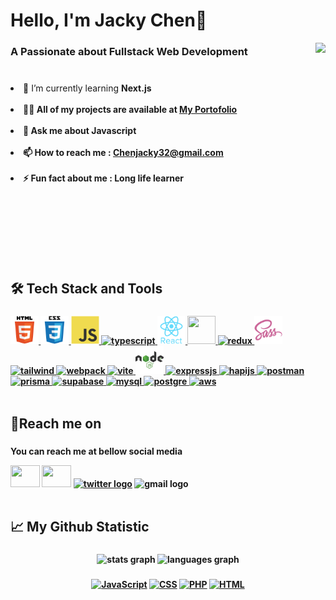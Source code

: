 <h1 align="left">Hello, I'm Jacky Chen👋</h1>

<img align="right" height="350"  src="https://moldech.com/wp-content/uploads/2022/07/96143-developer.gif"  />

###


<p align="left">

###

<h3 align="left">A Passionate about Fullstack Web Development</h3>

###

<br>
<li>🌱 I’m currently learning <b>Next.js</li>
<br>   
<li>👨‍💻 All of my projects are available at <a href="https://yourportfolio.com" target="_blank"><u>My Portofolio</u></a></li>
<br>   
<li>💬 Ask me about <b>Javascript</b></li>
<br>   
<li>📫 How to reach me : <a href="mailto:Chenjacky32@gmail.com"><u>Chenjacky32@gmail.com</u></a></li>
<br>
<li>⚡ Fun fact about me : <b>Long life learner</b></li>
<br>
<br>

##


<br clear="both">

<h2 align="left">🛠️ Tech Stack and Tools</h2>

###

<div align="left">
<a href="https://www.w3.org/html/" target="_blank"> <img src="https://raw.githubusercontent.com/devicons/devicon/master/icons/html5/html5-original-wordmark.svg" alt="html5" width="45" height="45"/> </a>
<a href="https://www.w3schools.com/css/" target="_blank"> <img src="https://raw.githubusercontent.com/devicons/devicon/master/icons/css3/css3-original-wordmark.svg" alt="css3" width="45" height="45"/> </a>
<a href="https://developer.mozilla.org/en-US/docs/Web/JavaScript" target="_blank"> <img src="https://raw.githubusercontent.com/devicons/devicon/master/icons/javascript/javascript-original.svg" alt="javascript" width="45" height="45"/> </a>
<a href="https://www.typescriptlang.org" target="_blank"> <img src="https://www.svgrepo.com/show/349540/typescript.svg" alt="typescript" width="45" height="45"/> </a>
<a href="https://reactjs.org" target="_blank"> <img src="https://raw.githubusercontent.com/devicons/devicon/master/icons/react/react-original-wordmark.svg" alt="react" width="45" height="45"/> </a>
<a href="https://nextjs.org" target="_blank"> <img src="https://img.icons8.com/?size=100&id=yUdJlcKanVbh&format=png&color=000000" width="45" height="45"/> </a>
<a href="https://redux.js.org" target="_blank"> <img src="https://www.svgrepo.com/show/452093/redux.svg" alt="redux" width="45" height="45"/> </a>  
<a href="https://sass-lang.com" target="_blank"> <img src="https://raw.githubusercontent.com/devicons/devicon/master/icons/sass/sass-original.svg" alt="sass" width="45" height="45"/> </a>
<a href="https://tailwindcss.com" target="_blank"> <img src="https://img.icons8.com/?size=100&id=4PiNHtUJVbLs&format=png&color=000000" alt="tailwind" width="45" height="45"/> </a>
<a href="https://webpack.js.org" target="_blank"> <img src="https://www.vectorlogo.zone/logos/js_webpack/js_webpack-icon.svg" alt="webpack" width="45" height="45"/> </a>
<a href="https://vitejs.dev/" target="_blank"> <img src="https://vitejs.dev/logo.svg" alt="vite" width="45" height="45"/> </a>  
<a href="https://nodejs.org" target="_blank"> <img src="https://raw.githubusercontent.com/devicons/devicon/master/icons/nodejs/nodejs-original-wordmark.svg" alt="nodejs" width="45" height="45"/> </a>
<a href="https://expressjs.com" target="_blank"> <img src="https://vectorified.com/images/express-js-icon-20.png" alt="expressjs" width="45" height="45"/> </a>
<a href="https://hapi.dev" target="_blank"> <img src="https://svglogos.net/wp-content/uploads/hapi.svg" alt="hapijs" width="45" height="45"/> </a>
<a href="https://www.postman.com" target="_blank"> <img src="https://www.vectorlogo.zone/logos/getpostman/getpostman-icon.svg" alt="postman" width="45" height="45"/> </a>
<a href="https://www.prisma.io" target="_blank"> <img src="https://img.icons8.com/?size=100&id=YKKmRFS8Utmm&format=png&color=000000" alt="prisma" width="45" height="45"/> </a>
<a href="https://supabase.com" target="_blank"> <img src="https://seeklogo.com/images/S/supabase-logo-DCC676FFE2-seeklogo.com.png" alt="supabase" width="45" height="45"/> </a>
<a href="https://www.mysql.com" target="_blank"> <img src="https://www.svgrepo.com/show/303251/mysql-logo.svg" alt="mysql" width="45" height="45"/> </a>
<a href="https://www.postgresql.org" target="_blank"> <img src="https://www.svgrepo.com/show/303301/postgresql-logo.svg" alt="postgre" width="45" height="45"/> </a>
<a href="https://aws.amazon.com" target="_blank"> <img src="https://img.icons8.com/?size=48&id=33039&format=png" alt="aws" width="45" height="45"/> </a>
</div>
<br>

###

<h2 align="left">🤳Reach me on</h2>

###

<div align="left">
<p>You can reach me at bellow social media</p>
  <a href="www.linkedin.com/in/jacky-chen-1b55422a1"><img src="https://raw.githubusercontent.com/maurodesouza/profile-readme-generator/master/src/assets/icons/social/linkedin/default.svg" width="47" height="35"/></a>
  <a href="https://www.instagram.com/chenjacky32"><img src="https://www.svgrepo.com/show/13639/instagram.svg" width="47" height="35"/></a>
  <a href="https://x.com/chenjacky32"><img src="https://raw.githubusercontent.com/maurodesouza/profile-readme-generator/master/src/assets/icons/social/twitter/default.svg" width="47" height="35" alt="twitter logo"/></a>
  <img src="https://raw.githubusercontent.com/maurodesouza/profile-readme-generator/master/src/assets/icons/social/gmail/default.svg" width="47" height="35" alt="gmail logo"  />
</div>
<br>

###

<h2 align="left">📈 My Github Statistic</h2>

###

<div align="center">
  <img src="https://github-readme-stats.vercel.app/api?username=chenjacky32&hide_title=false&hide_rank=false&show_icons=true&include_all_commits=true&count_private=true&disable_animations=false&theme=react&locale=en&hide_border=true" height="150" alt="stats graph"  />
  <img src="https://github-readme-stats.vercel.app/api/top-langs?username=chenjacky32&locale=en&hide_title=false&layout=compact&card_width=320&langs_count=6&theme=react&hide_border=true" height="150" alt="languages graph"  />


###


[![JavaScript](https://img.shields.io/badge/JavaScript-37.47%25-yellow)]()
[![CSS](https://img.shields.io/badge/CSS-33.64%25-blue)]()
[![PHP](https://img.shields.io/badge/PHP-21.44%25-8E44AD)]()
[![HTML](https://img.shields.io/badge/HTML-6.00%25-orange)]()
</div>



